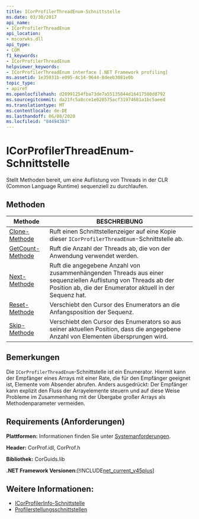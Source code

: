 ```yaml
---
title: ICorProfilerThreadEnum-Schnittstelle
ms.date: 03/30/2017
api_name:
- ICorProfilerThreadEnum
api_location:
- mscorwks.dll
api_type:
- COM
f1_keywords:
- ICorProfilerThreadEnum
helpviewer_keywords:
- ICorProfilerThreadEnum interface [.NET Framework profiling]
ms.assetid: 1e35031b-e095-4c14-9644-8deeb3081e0b
topic_type:
- apiref
ms.openlocfilehash: d28991254fba73de7a55135844d16417580d8792
ms.sourcegitcommit: da21fc5a8cce1e028575acf31974681a1bc5aeed
ms.translationtype: MT
ms.contentlocale: de-DE
ms.lasthandoff: 06/08/2020
ms.locfileid: "84494383"
---
```

# <a name="icorprofilerthreadenum-interface"></a>ICorProfilerThreadEnum-Schnittstelle
Stellt Methoden bereit, um eine Auflistung von Threads in der CLR (Common Language Runtime) sequenziell zu durchlaufen.  
  
## <a name="methods"></a>Methoden  
  
|Methode|BESCHREIBUNG|  
|------------|-----------------|  
|[Clone-Methode](icorprofilerthreadenum-clone-method.md)|Ruft einen Schnittstellenzeiger auf eine Kopie dieser `ICorProfilerThreadEnum`-Schnittstelle ab.|  
|[GetCount-Methode](icorprofilerthreadenum-getcount-method.md)|Ruft die Anzahl der Threads ab, die von der Anwendung verwendet werden.|  
|[Next-Methode](icorprofilerthreadenum-next-method.md)|Ruft die angegebene Anzahl von zusammenhängenden Threads aus einer sequenziellen Auflistung von Threads ab der Position ab, die der Enumerator aktuell in der Sequenz hat.|  
|[Reset-Methode](icorprofilerthreadenum-reset-method.md)|Verschiebt den Cursor des Enumerators an die Anfangsposition der Sequenz.|  
|[Skip-Methode](icorprofilerthreadenum-skip-method.md)|Verschiebt den Cursor des Enumerators so aus seiner aktuellen Position, dass die angegebene Anzahl von Elementen übersprungen wird.|  
  
## <a name="remarks"></a>Bemerkungen  
 Die `ICorProfilerThreadEnum`-Schnittstelle ist ein Enumerator. Hiermit kann der Empfänger eines Arrays mit einer Rate, die für den Empfänger geeignet ist, Elemente vom Absender abrufen. Anders ausgedrückt: Der Empfänger kann explizit den Fluss der Arrayelemente steuern und auf diese Weise Probleme im Zusammenhang mit der Übergabe großer Arrays als Methodenparameter vermeiden.  
  
## <a name="requirements"></a>Requirements (Anforderungen)  
 **Plattformen:** Informationen finden Sie unter [Systemanforderungen](../../get-started/system-requirements.md).  
  
 **Header:** CorProf.idl, CorProf.h  
  
 **Bibliothek:** CorGuids.lib  
  
 **.NET Framework Versionen:**[!INCLUDE[net_current_v45plus](../../../../includes/net-current-v45plus-md.md)]  
  
## <a name="see-also"></a>Weitere Informationen:

- [ICorProfilerInfo-Schnittstelle](icorprofilerinfo-interface.md)
- [Profilerstellungsschnittstellen](profiling-interfaces.md)
